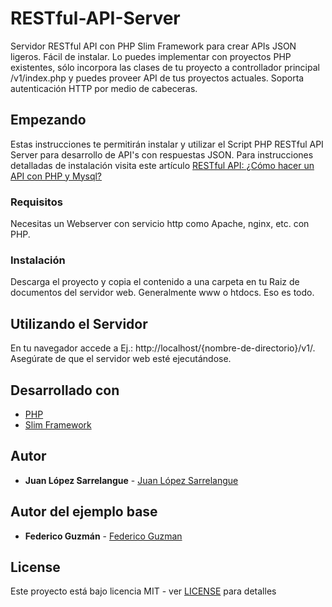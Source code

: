 # RESTful-API-Server

Servidor RESTful API con PHP Slim Framework para crear APIs JSON ligeros. Fácil de instalar. Lo puedes implementar con proyectos PHP existentes, sólo incorpora las clases de tu proyecto a controllador principal /v1/index.php y puedes proveer API de tus proyectos actuales. Soporta autenticación HTTP por medio de cabeceras.

## Empezando

Estas instrucciones te permitirán instalar y utilizar el Script PHP RESTful API Server para desarrollo de API's con respuestas JSON. Para instrucciones detalladas de instalación visita este artículo  [RESTful API: ¿Cómo hacer un API con PHP y Mysql?](http://www.weblantropia.com/2016/08/30/restful-api-api-php-mysql/)

### Requisitos

Necesitas un Webserver con servicio http como Apache, nginx, etc. con PHP.

### Instalación

Descarga el proyecto y copia el contenido a una carpeta en tu Raiz de documentos del servidor web. Generalmente www o htdocs. Eso es todo.

## Utilizando el Servidor

En tu navegador accede a  Ej.: http://localhost/{nombre-de-directorio}/v1/. Asegúrate de que el servidor web esté ejecutándose.

## Desarrollado con

* [PHP](http://php.net)
* [Slim Framework](https://github.com/slimphp/Slim)

## Autor

* **Juan López Sarrelangue** - [Juan López Sarrelangue](sarrejuan@gmail.com)

## Autor del ejemplo base
* **Federico Guzmán** - [Federico Guzman](http://about.me/federicoguzman)

## License

Este proyecto está bajo licencia MIT - ver [LICENSE](https://github.com/weblantropia/RESTful-API-Server/blob/master/LICENSE) para detalles